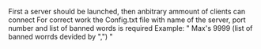 First a server should be launched, then anbitrary ammount of clients can connect
For correct work the Config.txt file with name of the server, port number and list of banned words is required
Example:
"
Max's
9999
(list of banned worrds devided by ",")
"
